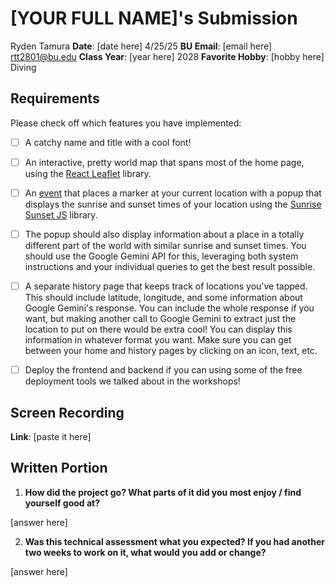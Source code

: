 # [YOUR FULL NAME]'s Submission
Ryden Tamura
**Date**: [date here]
4/25/25
**BU Email**: [email here]
rtt2801@bu.edu
**Class Year**: [year here]
2028
**Favorite Hobby**: [hobby here]
Diving
## Requirements
Please check off which features you have implemented:
- [ ] A catchy name and title with a cool font!
- [ ] An interactive, pretty world map that spans most of the home page, using the [React Leaflet](https://react-leaflet.js.org/) library.
- [ ] An [event](https://react-leaflet.js.org/docs/example-events/) that places a marker at your current location with a popup that displays the sunrise and sunset times of your location using the [Sunrise Sunset JS](https://www.npmjs.com/package/sunrise-sunset-js) library.
- [ ] The popup should also display information about a place in a totally different part of the world with similar sunrise and sunset times. You should use the Google Gemini API for this, leveraging both system instructions and your individual queries to get the best result possible.
- [ ] A separate history page that keeps track of locations you've tapped. This should include latitude, longitude, and some information about Google Gemini's response. You can include the whole response if you want, but making another call to Google Gemini to extract just the location to put on there would be extra cool! You can display this information in whatever format you want. Make sure you can get between your home and history pages by clicking on an icon, text, etc.
- [ ] Deploy the frontend and backend if you can using some of the free deployment tools we talked about in the workshops!


## Screen Recording
**Link**: [paste it here]


## Written Portion
1. **How did the project go? What parts of it did you most enjoy / find yourself good at?**


[answer here]


2. **Was this technical assessment what you expected? If you had another two weeks to work on it, what would you add or change?**


[answer here]
